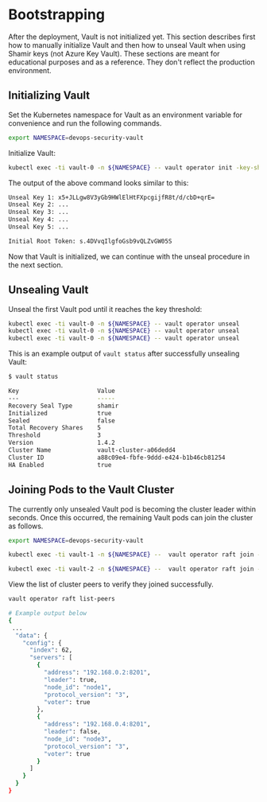 # Bootstrapping

After the deployment, Vault is not initialized yet.
This section describes first how to manually initialize Vault and then how to unseal Vault when
using Shamir keys (not Azure Key Vault). These sections are meant for educational
purposes and as a reference.
They don't reflect the production environment.

## Initializing Vault

Set the Kubernetes namespace for Vault as an environment variable for convenience and run the
following commands.

```bash
export NAMESPACE=devops-security-vault
```

Initialize Vault:

```bash
kubectl exec -ti vault-0 -n ${NAMESPACE} -- vault operator init -key-shares=5 -key-threshold=3
```

The output of the above command looks similar to this:

```bash
Unseal Key 1: x5+JLLgw8V3yGb9HWlElHtFXpcgijfR8t/d/cbD+qrE=
Unseal Key 2: ...
Unseal Key 3: ...
Unseal Key 4: ...
Unseal Key 5: ...

Initial Root Token: s.4DVvqIlgfoGsb9vQLZvGW05S
```

Now that Vault is initialized, we can continue with the unseal procedure in the next section.

## Unsealing Vault

Unseal the first Vault pod until it reaches the key threshold:

```bash
kubectl exec -ti vault-0 -n ${NAMESPACE} -- vault operator unseal
kubectl exec -ti vault-0 -n ${NAMESPACE} -- vault operator unseal
kubectl exec -ti vault-0 -n ${NAMESPACE} -- vault operator unseal
```

This is an example output of `vault status` after successfully unsealing Vault:

```bash
$ vault status

Key                      Value
---                      -----
Recovery Seal Type       shamir
Initialized              true
Sealed                   false
Total Recovery Shares    5
Threshold                3
Version                  1.4.2
Cluster Name             vault-cluster-a06dedd4
Cluster ID               a88c09e4-fbfe-9ddd-e424-b1b46cb81254
HA Enabled               true
```

## Joining Pods to the Vault Cluster

The currently only unsealed Vault pod is becoming the cluster leader within seconds. Once this occurred,
the remaining Vault pods can join the cluster as follows.

```bash
export NAMESPACE=devops-security-vault

kubectl exec -ti vault-1 -n ${NAMESPACE} --  vault operator raft join -leader-ca-cert="$(cat ./tls/vault.ca)" --address "https://vault-1.vault-internal:8200" "https://vault-0.vault-internal:8200"

kubectl exec -ti vault-2 -n ${NAMESPACE} --  vault operator raft join -leader-ca-cert="$(cat ./tls/vault.ca)" --address "https://vault-2.vault-internal:8200" "https://vault-0.vault-internal:8200"
```

View the list of cluster peers to verify they joined successfully.

```bash
vault operator raft list-peers

# Example output below
{
 ...
  "data": {
    "config": {
      "index": 62,
      "servers": [
        {
          "address": "192.168.0.2:8201",
          "leader": true,
          "node_id": "node1",
          "protocol_version": "3",
          "voter": true
        },
        {
          "address": "192.168.0.4:8201",
          "leader": false,
          "node_id": "node3",
          "protocol_version": "3",
          "voter": true
        }
      ]
    }
  }
}
```
